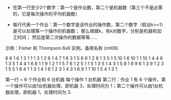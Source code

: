 - 在第一行至少2个数字：第一个是作业数，第二个是机器数（第三个不是必需的，它是每次操作的平均机器数）

- 每行代表一个作业：第一个数字是该作业的操作数，第二个数字（假设k>=1）是可以处理第一个操作的机器数； 那么根据k，有k对数字，分别是机器和加工时间； 然后是第二次操作的数据等等......


示例：Fisher 和 Thompson 6x6 实例，备用名称 (mt06)

6 6 1
6 1 3 1 1 1 3 1 2 6 1 4 7 1 6 3 1 5 6
6 1 2 8 1 3 5 1 5 10 1 6 10 1 1 10 1 4 4
6 1 3 5 1 4 4 1 6 8 1 1 9 1 2 1 1 5 7
6 1 2 5 1 1 5 1 3 5 1 4 3 1 5 8 1 6 9
6 1 3 9 1 2 3 1 5 5 1 6 4 1 1 3 1 4 1
6 1 2 3 1 4 3 1 6 9 1 1 10 1 5 4 1 3 1

第一行 = 6 个作业和 6 台机器 每个操作 1 台机器
第二行：作业 1 有 6 个操作，第一个操作可以由1台机器处理，即机器 3，处理时间为 1；第二个操作可以由1台机器处理，即机器 1，处理时间为 3.